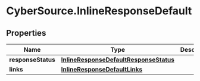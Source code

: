 # CyberSource.InlineResponseDefault

## Properties
Name | Type | Description | Notes
------------ | ------------- | ------------- | -------------
**responseStatus** | [**InlineResponseDefaultResponseStatus**](InlineResponseDefaultResponseStatus.md) |  | [optional] 
**links** | [**InlineResponseDefaultLinks**](InlineResponseDefaultLinks.md) |  | [optional] 


